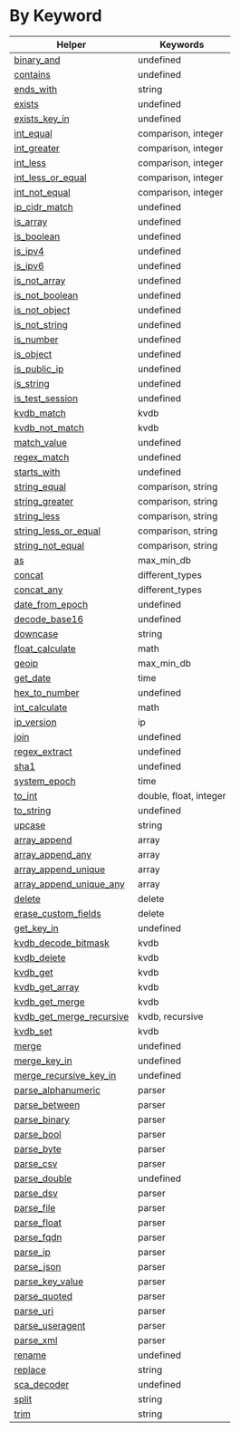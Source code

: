 # By Keyword
| Helper | Keywords |
| ------ | -------- |
| [binary_and](documentation.md#binary_and) | undefined |
| [contains](documentation.md#contains) | undefined |
| [ends_with](documentation.md#ends_with) | string |
| [exists](documentation.md#exists) | undefined |
| [exists_key_in](documentation.md#exists_key_in) | undefined |
| [int_equal](documentation.md#int_equal) | comparison, integer |
| [int_greater](documentation.md#int_greater) | comparison, integer |
| [int_less](documentation.md#int_less) | comparison, integer |
| [int_less_or_equal](documentation.md#int_less_or_equal) | comparison, integer |
| [int_not_equal](documentation.md#int_not_equal) | comparison, integer |
| [ip_cidr_match](documentation.md#ip_cidr_match) | undefined |
| [is_array](documentation.md#is_array) | undefined |
| [is_boolean](documentation.md#is_boolean) | undefined |
| [is_ipv4](documentation.md#is_ipv4) | undefined |
| [is_ipv6](documentation.md#is_ipv6) | undefined |
| [is_not_array](documentation.md#is_not_array) | undefined |
| [is_not_boolean](documentation.md#is_not_boolean) | undefined |
| [is_not_object](documentation.md#is_not_object) | undefined |
| [is_not_string](documentation.md#is_not_string) | undefined |
| [is_number](documentation.md#is_number) | undefined |
| [is_object](documentation.md#is_object) | undefined |
| [is_public_ip](documentation.md#is_public_ip) | undefined |
| [is_string](documentation.md#is_string) | undefined |
| [is_test_session](documentation.md#is_test_session) | undefined |
| [kvdb_match](documentation.md#kvdb_match) | kvdb |
| [kvdb_not_match](documentation.md#kvdb_not_match) | kvdb |
| [match_value](documentation.md#match_value) | undefined |
| [regex_match](documentation.md#regex_match) | undefined |
| [starts_with](documentation.md#starts_with) | undefined |
| [string_equal](documentation.md#string_equal) | comparison, string |
| [string_greater](documentation.md#string_greater) | comparison, string |
| [string_less](documentation.md#string_less) | comparison, string |
| [string_less_or_equal](documentation.md#string_less_or_equal) | comparison, string |
| [string_not_equal](documentation.md#string_not_equal) | comparison, string |
| [as](documentation.md#as) | max_min_db |
| [concat](documentation.md#concat) | different_types |
| [concat_any](documentation.md#concat_any) | different_types |
| [date_from_epoch](documentation.md#date_from_epoch) | undefined |
| [decode_base16](documentation.md#decode_base16) | undefined |
| [downcase](documentation.md#downcase) | string |
| [float_calculate](documentation.md#float_calculate) | math |
| [geoip](documentation.md#geoip) | max_min_db |
| [get_date](documentation.md#get_date) | time |
| [hex_to_number](documentation.md#hex_to_number) | undefined |
| [int_calculate](documentation.md#int_calculate) | math |
| [ip_version](documentation.md#ip_version) | ip |
| [join](documentation.md#join) | undefined |
| [regex_extract](documentation.md#regex_extract) | undefined |
| [sha1](documentation.md#sha1) | undefined |
| [system_epoch](documentation.md#system_epoch) | time |
| [to_int](documentation.md#to_int) | double, float, integer |
| [to_string](documentation.md#to_string) | undefined |
| [upcase](documentation.md#upcase) | string |
| [array_append](documentation.md#array_append) | array |
| [array_append_any](documentation.md#array_append_any) | array |
| [array_append_unique](documentation.md#array_append_unique) | array |
| [array_append_unique_any](documentation.md#array_append_unique_any) | array |
| [delete](documentation.md#delete) | delete |
| [erase_custom_fields](documentation.md#erase_custom_fields) | delete |
| [get_key_in](documentation.md#get_key_in) | undefined |
| [kvdb_decode_bitmask](documentation.md#kvdb_decode_bitmask) | kvdb |
| [kvdb_delete](documentation.md#kvdb_delete) | kvdb |
| [kvdb_get](documentation.md#kvdb_get) | kvdb |
| [kvdb_get_array](documentation.md#kvdb_get_array) | kvdb |
| [kvdb_get_merge](documentation.md#kvdb_get_merge) | kvdb |
| [kvdb_get_merge_recursive](documentation.md#kvdb_get_merge_recursive) | kvdb, recursive |
| [kvdb_set](documentation.md#kvdb_set) | kvdb |
| [merge](documentation.md#merge) | undefined |
| [merge_key_in](documentation.md#merge_key_in) | undefined |
| [merge_recursive_key_in](documentation.md#merge_recursive_key_in) | undefined |
| [parse_alphanumeric](documentation.md#parse_alphanumeric) | parser |
| [parse_between](documentation.md#parse_between) | parser |
| [parse_binary](documentation.md#parse_binary) | parser |
| [parse_bool](documentation.md#parse_bool) | parser |
| [parse_byte](documentation.md#parse_byte) | parser |
| [parse_csv](documentation.md#parse_csv) | parser |
| [parse_double](documentation.md#parse_double) | undefined |
| [parse_dsv](documentation.md#parse_dsv) | parser |
| [parse_file](documentation.md#parse_file) | parser |
| [parse_float](documentation.md#parse_float) | parser |
| [parse_fqdn](documentation.md#parse_fqdn) | parser |
| [parse_ip](documentation.md#parse_ip) | parser |
| [parse_json](documentation.md#parse_json) | parser |
| [parse_key_value](documentation.md#parse_key_value) | parser |
| [parse_quoted](documentation.md#parse_quoted) | parser |
| [parse_uri](documentation.md#parse_uri) | parser |
| [parse_useragent](documentation.md#parse_useragent) | parser |
| [parse_xml](documentation.md#parse_xml) | parser |
| [rename](documentation.md#rename) | undefined |
| [replace](documentation.md#replace) | string |
| [sca_decoder](documentation.md#sca_decoder) | undefined |
| [split](documentation.md#split) | string |
| [trim](documentation.md#trim) | string |

